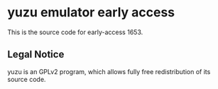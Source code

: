 yuzu emulator early access
=============

This is the source code for early-access 1653.

## Legal Notice

yuzu is an GPLv2 program, which allows fully free redistribution of its source code.